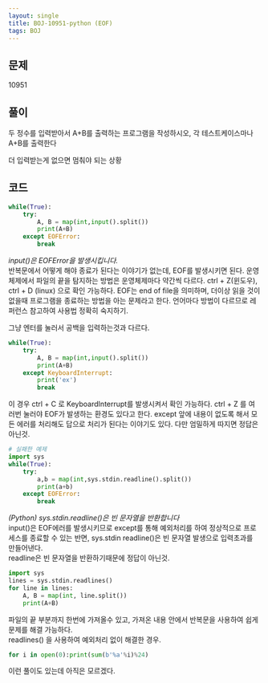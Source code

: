 ```yaml
---
layout: single
title: BOJ-10951-python (EOF)
tags: BOJ
---
```


## 문제  
10951
  
## 풀이  
두 정수를 입력받아서 A+B를 출력하는 프로그램을 작성하시오,
각 테스트케이스마나 A+B를 출력한다

더 입력받는게 없으면 멈춰야 되는 상황

## 코드  

```python
while(True):
    try:
        A, B = map(int,input().split())
        print(A+B)
    except EOFError:
        break
```

_input()은 EOFError을 발생시킵니다._  
반복문에서 어떻게 해야 종료가 된다는 이야기가 없는데, EOF를 발생시키면 된다. 운영체제에서 파일의 끝을 탐지하는 방법은 운영체제마다 약간씩 다르다. ctrl + Z(윈도우), ctrl + D (linux) 으로 확인 가능하다. 
EOF는 end of file을 의미하며, 더이상 읽을 것이 없을때 프로그램을 종료하는 방법을 아는 문제라고 한다. 언어마다 방법이 다르므로 레퍼런스 참고하여 사용법 정확히 숙지하기.
  
그냥 엔터를 눌러서 공백을 입력하는것과 다르다.

```python
while(True):
    try:
        A, B = map(int,input().split())
        print(A+B)
    except KeyboardInterrupt:
        print('ex')
        break
```
이 경우 ctrl + C 로 KeyboardInterrupt를 발생시켜서 확인 가능하다. ctrl + Z 를 여러번 눌러야 EOF가 발생하는 환경도 있다고 한다. except 앞에 내용이 없도록 해서 모든 에러를 처리해도 답으로 처리가 된다는 이야기도 있다. 다만 엄밀하게 따지면 정답은 아닌것.


```python
# 실패한 예제
import sys
while(True):
    try:
        a,b = map(int,sys.stdin.readline().split())
        print(a+b)
    except EOFError:
        break
```

_(Python) sys.stdin.readline()은 빈 문자열을 반환합니다_  
input()은 EOF에러를 발생시키므로 except를 통해 예외처리를 하여 정상적으로 프로세스를 종료할 수 있는 반면, sys.stdin readline()은 빈 문자열 발생으로 입력초과를 만들어낸다.  
readline은 빈 문자열을 반환하기때문에 정답이 아닌것.


```python
import sys
lines = sys.stdin.readlines()
for line in lines:
    A, B = map(int, line.split())
    print(A+B)
```
파일의 끝 부분까지 한번에 가져올수 있고, 가져온 내용 안에서 반복문을 사용하여 쉽게 문제를 해결 가능하다.  
readlines() 을 사용하여 예외처리 없이 해결한 경우.


```python
for i in open(0):print(sum(b'%a'%i)%24)
```
이런 풀이도 있는데 아직은 모르겠다.